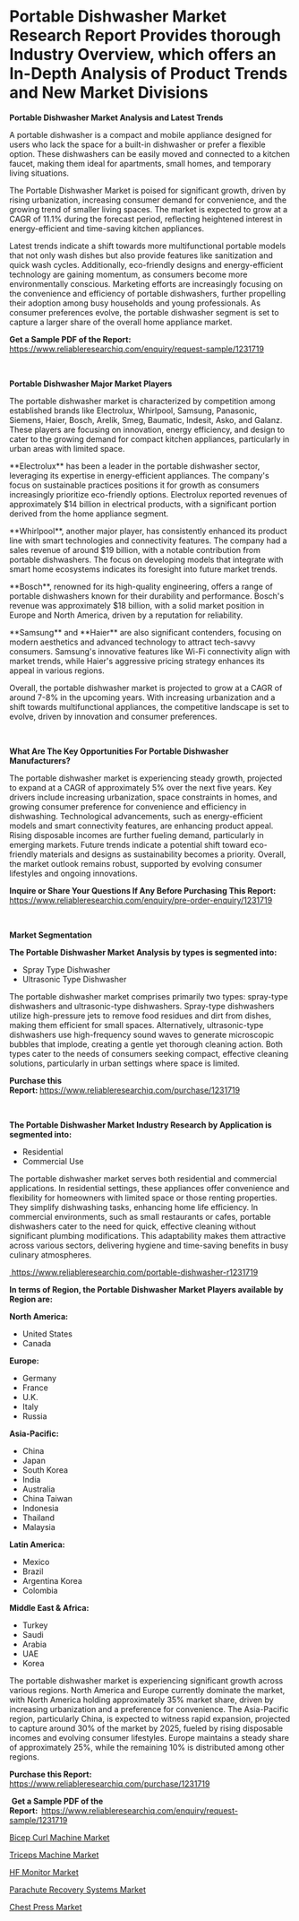 <p><h1>Portable Dishwasher Market Research Report Provides thorough Industry Overview, which offers an In-Depth Analysis of Product Trends and New Market Divisions</h1></p><p><strong>Portable Dishwasher Market Analysis and Latest Trends</strong></p>
<p><p>A portable dishwasher is a compact and mobile appliance designed for users who lack the space for a built-in dishwasher or prefer a flexible option. These dishwashers can be easily moved and connected to a kitchen faucet, making them ideal for apartments, small homes, and temporary living situations. </p><p>The Portable Dishwasher Market is poised for significant growth, driven by rising urbanization, increasing consumer demand for convenience, and the growing trend of smaller living spaces. The market is expected to grow at a CAGR of 11.1% during the forecast period, reflecting heightened interest in energy-efficient and time-saving kitchen appliances. </p><p>Latest trends indicate a shift towards more multifunctional portable models that not only wash dishes but also provide features like sanitization and quick wash cycles. Additionally, eco-friendly designs and energy-efficient technology are gaining momentum, as consumers become more environmentally conscious. Marketing efforts are increasingly focusing on the convenience and efficiency of portable dishwashers, further propelling their adoption among busy households and young professionals. As consumer preferences evolve, the portable dishwasher segment is set to capture a larger share of the overall home appliance market.</p></p>
<p><strong>Get a Sample PDF of the Report:&nbsp;</strong> <a href="https://www.reliableresearchiq.com/enquiry/request-sample/1231719?utm_campaign=1082&utm_medium=2&utm_source=Github&utm_content=ia&utm_term=09042025&utm_id=portable-dishwasher">https://www.reliableresearchiq.com/enquiry/request-sample/1231719</a></p>
<p>&nbsp;</p>
<p><strong>Portable Dishwasher Major Market Players</strong></p>
<p><p>The portable dishwasher market is characterized by competition among established brands like Electrolux, Whirlpool, Samsung, Panasonic, Siemens, Haier, Bosch, Arelik, Smeg, Baumatic, Indesit, Asko, and Galanz. These players are focusing on innovation, energy efficiency, and design to cater to the growing demand for compact kitchen appliances, particularly in urban areas with limited space.</p><p>**Electrolux** has been a leader in the portable dishwasher sector, leveraging its expertise in energy-efficient appliances. The company's focus on sustainable practices positions it for growth as consumers increasingly prioritize eco-friendly options. Electrolux reported revenues of approximately $14 billion in electrical products, with a significant portion derived from the home appliance segment.</p><p>**Whirlpool**, another major player, has consistently enhanced its product line with smart technologies and connectivity features. The company had a sales revenue of around $19 billion, with a notable contribution from portable dishwashers. The focus on developing models that integrate with smart home ecosystems indicates its foresight into future market trends.</p><p>**Bosch**, renowned for its high-quality engineering, offers a range of portable dishwashers known for their durability and performance. Bosch's revenue was approximately $18 billion, with a solid market position in Europe and North America, driven by a reputation for reliability.</p><p>**Samsung** and **Haier** are also significant contenders, focusing on modern aesthetics and advanced technology to attract tech-savvy consumers. Samsung's innovative features like Wi-Fi connectivity align with market trends, while Haier's aggressive pricing strategy enhances its appeal in various regions.</p><p>Overall, the portable dishwasher market is projected to grow at a CAGR of around 7-8% in the upcoming years. With increasing urbanization and a shift towards multifunctional appliances, the competitive landscape is set to evolve, driven by innovation and consumer preferences.</p></p>
<p>&nbsp;</p>
<p><strong>What Are The Key Opportunities For Portable Dishwasher Manufacturers?</strong></p>
<p><p>The portable dishwasher market is experiencing steady growth, projected to expand at a CAGR of approximately 5% over the next five years. Key drivers include increasing urbanization, space constraints in homes, and growing consumer preference for convenience and efficiency in dishwashing. Technological advancements, such as energy-efficient models and smart connectivity features, are enhancing product appeal. Rising disposable incomes are further fueling demand, particularly in emerging markets. Future trends indicate a potential shift toward eco-friendly materials and designs as sustainability becomes a priority. Overall, the market outlook remains robust, supported by evolving consumer lifestyles and ongoing innovations.</p></p>
<p><strong>Inquire or Share Your Questions If Any Before Purchasing This Report:</strong> <a href="https://www.reliableresearchiq.com/enquiry/pre-order-enquiry/1231719?utm_campaign=1082&utm_medium=2&utm_source=Github&utm_content=ia&utm_term=09042025&utm_id=portable-dishwasher">https://www.reliableresearchiq.com/enquiry/pre-order-enquiry/1231719</a></p>
<p>&nbsp;</p>
<p><strong>Market Segmentation</strong></p>
<p><strong>The Portable Dishwasher Market Analysis by types is segmented into:</strong></p>
<p><ul><li>Spray Type Dishwasher</li><li>Ultrasonic Type Dishwasher</li></ul></p>
<p><p>The portable dishwasher market comprises primarily two types: spray-type dishwashers and ultrasonic-type dishwashers. Spray-type dishwashers utilize high-pressure jets to remove food residues and dirt from dishes, making them efficient for small spaces. Alternatively, ultrasonic-type dishwashers use high-frequency sound waves to generate microscopic bubbles that implode, creating a gentle yet thorough cleaning action. Both types cater to the needs of consumers seeking compact, effective cleaning solutions, particularly in urban settings where space is limited.</p></p>
<p><strong>Purchase this Report:&nbsp;</strong><a href="https://www.reliableresearchiq.com/purchase/1231719?utm_campaign=1082&utm_medium=2&utm_source=Github&utm_content=ia&utm_term=09042025&utm_id=portable-dishwasher">https://www.reliableresearchiq.com/purchase/1231719</a></p>
<p>&nbsp;</p>
<p><strong>The Portable Dishwasher Market Industry Research by Application is segmented into:</strong></p>
<p><ul><li>Residential</li><li>Commercial Use</li></ul></p>
<p><p>The portable dishwasher market serves both residential and commercial applications. In residential settings, these appliances offer convenience and flexibility for homeowners with limited space or those renting properties. They simplify dishwashing tasks, enhancing home life efficiency. In commercial environments, such as small restaurants or cafes, portable dishwashers cater to the need for quick, effective cleaning without significant plumbing modifications. This adaptability makes them attractive across various sectors, delivering hygiene and time-saving benefits in busy culinary atmospheres.</p></p>
<p><a href="https://www.reliableresearchiq.com/portable-dishwasher-r1231719?utm_campaign=1082&utm_medium=2&utm_source=Github&utm_content=ia&utm_term=09042025&utm_id=portable-dishwasher">&nbsp;https://www.reliableresearchiq.com/portable-dishwasher-r1231719</a></p>
<p><strong>In terms of Region, the Portable Dishwasher Market Players available by Region are:</strong></p>
<p>
    <p> <strong> North America: </strong>
        <ul>
            <li>United States</li>
            <li>Canada</li>
        </ul>
        </p> 
    <p> <strong> Europe: </strong>
        <ul>
            <li>Germany</li>
            <li>France</li>
            <li>U.K.</li>
            <li>Italy</li>
            <li>Russia</li>
        </ul>
        </p> 
    <p> <strong> Asia-Pacific: </strong>
        <ul>
            <li>China</li>
            <li>Japan</li>
            <li>South Korea</li>
            <li>India</li>
            <li>Australia</li>
            <li>China Taiwan</li>
            <li>Indonesia</li>
            <li>Thailand</li>
            <li>Malaysia</li>
        </ul>
        </p> 
    <p> <strong> Latin America: </strong>
        <ul>
            <li>Mexico</li>
            <li>Brazil</li>
            <li>Argentina Korea</li>
            <li>Colombia</li>
        </ul>
        </p> 
    <p> <strong> Middle East & Africa: </strong>
        <ul>
            <li>Turkey</li>
            <li>Saudi</li>
            <li>Arabia</li>
            <li>UAE</li>
            <li>Korea</li>
        </ul>
    </p>
    </p>
<p><p>The portable dishwasher market is experiencing significant growth across various regions. North America and Europe currently dominate the market, with North America holding approximately 35% market share, driven by increasing urbanization and a preference for convenience. The Asia-Pacific region, particularly China, is expected to witness rapid expansion, projected to capture around 30% of the market by 2025, fueled by rising disposable incomes and evolving consumer lifestyles. Europe maintains a steady share of approximately 25%, while the remaining 10% is distributed among other regions.</p></p>
<p><strong>Purchase this Report: </strong><a href="https://www.reliableresearchiq.com/purchase/1231719?utm_campaign=1082&utm_medium=2&utm_source=Github&utm_content=ia&utm_term=09042025&utm_id=portable-dishwasher">https://www.reliableresearchiq.com/purchase/1231719</a></p>
<p>&nbsp;<strong>Get a Sample PDF of the Report:&nbsp;&nbsp;</strong><a href="https://www.reliableresearchiq.com/enquiry/request-sample/1231719?utm_campaign=1082&utm_medium=2&utm_source=Github&utm_content=ia&utm_term=09042025&utm_id=portable-dishwasher">https://www.reliableresearchiq.com/enquiry/request-sample/1231719</a></p>
<p><strong></strong></p>
<p><p><a href="https://github.com/heinslakey2x/Market-Research-Report-List-1/blob/main/bicep-curl-machine-market.md?utm_campaign=1082&utm_medium=2&utm_source=Github&utm_content=ia&utm_term=09042025&utm_id=portable-dishwasher">Bicep Curl Machine Market</a></p><p><a href="https://github.com/buseknoden2b/Market-Research-Report-List-1/blob/main/triceps-machine-market.md?utm_campaign=1082&utm_medium=2&utm_source=Github&utm_content=ia&utm_term=09042025&utm_id=portable-dishwasher">Triceps Machine Market</a></p><p><a href="https://github.com/gitfwelday/Market-Research-Report-List-1/blob/main/hf-monitor-market.md?utm_campaign=1082&utm_medium=2&utm_source=Github&utm_content=ia&utm_term=09042025&utm_id=portable-dishwasher">HF Monitor Market</a></p><p><a href="https://github.com/makzzochil/Market-Research-Report-List-1/blob/main/parachute-recovery-systems-market.md?utm_campaign=1082&utm_medium=2&utm_source=Github&utm_content=ia&utm_term=09042025&utm_id=portable-dishwasher">Parachute Recovery Systems Market</a></p><p><a href="https://github.com/bauldlimle6h/Market-Research-Report-List-1/blob/main/chest-press-market.md?utm_campaign=1082&utm_medium=2&utm_source=Github&utm_content=ia&utm_term=09042025&utm_id=portable-dishwasher">Chest Press Market</a></p></p>